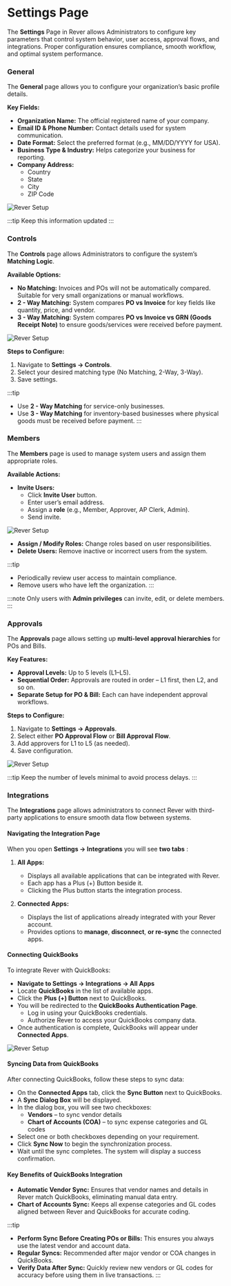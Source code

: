 # Settings Page

The **Settings** Page in Rever allows Administrators to configure key parameters that
control system behavior, user access, approval flows, and integrations. Proper
configuration ensures compliance, smooth workflow, and optimal system performance.

### General

The **General** page allows you to configure your organization’s basic profile details.

**Key Fields:**

- **Organization Name:** The official registered name of your company.
- **Email ID & Phone Number:** Contact details used for system communication.
- **Date Format:** Select the preferred format (e.g., MM/DD/YYYY for USA).
- **Business Type & Industry:** Helps categorize your business for reporting.
- **Company Address:**
    - Country
    - State
    - City
    - ZIP Code

![Rever Setup](/img/productScreens/General%20settings.jpg)

:::tip
Keep this information updated
:::

### Controls

The **Controls** page allows Administrators to configure the system’s **Matching Logic**.

**Available Options:**

- **No Matching:** Invoices and POs will not be automatically compared. Suitable for
    very small organizations or manual workflows.
- **2 - Way Matching:** System compares **PO vs Invoice** for key fields like quantity,
    price, and vendor.
- **3 - Way Matching:** System compares **PO vs Invoice vs GRN (Goods Receipt**
    **Note)** to ensure goods/services were received before payment.

![Rever Setup](/img/productScreens/Control.jpg)

**Steps to Configure:**

1. Navigate to **Settings → Controls**.
2. Select your desired matching type (No Matching, 2-Way, 3-Way).
3. Save settings.

:::tip
- Use **2 - Way Matching** for service-only businesses.
- Use **3 - Way Matching** for inventory-based businesses where physical goods must be received before payment.
:::

### Members

The **Members** page is used to manage system users and assign them appropriate roles.

**Available Actions:**

- **Invite Users:**
    - Click **Invite User** button.
    - Enter user’s email address.
    - Assign a **role** (e.g., Member, Approver, AP Clerk, Admin).
    - Send invite.

![Rever Setup](/img/productScreens/User%20Management%20Invite%20Member.jpg)

- **Assign / Modify Roles:** Change roles based on user responsibilities.
- **Delete Users:** Remove inactive or incorrect users from the system.


:::tip
- Periodically review user access to maintain compliance.
- Remove users who have left the organization.
:::

:::note
Only users with **Admin privileges** can invite, edit, or delete members.
:::

### Approvals

The **Approvals** page allows setting up **multi-level approval hierarchies** for POs and
Bills.


**Key Features:**

- **Approval Levels:** Up to 5 levels (L1–L5).
- **Sequential Order:** Approvals are routed in order – L1 first, then L2, and so on.
- **Separate Setup for PO & Bill:** Each can have independent approval workflows.

**Steps to Configure:**

1. Navigate to **Settings → Approvals**.
2. Select either **PO Approval Flow** or **Bill Approval Flow**.
3. Add approvers for L1 to L5 (as needed).
4. Save configuration.

![Rever Setup](/img/productScreens/Approval.jpg)

:::tip
Keep the number of levels minimal to avoid process delays.
:::

### Integrations

The **Integrations** page allows administrators to connect Rever with third-party
applications to ensure smooth data flow between systems.

#### Navigating the Integration Page

When you open **Settings → Integrations** you will see **two tabs** :

1. **All Apps:**
    - Displays all available applications that can be integrated with Rever.
    - Each app has a Plus (+) Button beside it.
    - Clicking the Plus button starts the integration process.

2. **Connected Apps:**
    - Displays the list of applications already integrated with your Rever
       account.
    - Provides options to **manage**, **disconnect**, **or re-sync** the connected apps.

#### Connecting QuickBooks

To integrate Rever with QuickBooks:

-  **Navigate to Settings → Integrations → All Apps**
-  Locate **QuickBooks** in the list of available apps.
-  Click the **Plus (+) Button** next to QuickBooks.
-  You will be redirected to the **QuickBooks Authentication Page**.
    - Log in using your QuickBooks credentials.
    - Authorize Rever to access your QuickBooks company data.
-  Once authentication is complete, QuickBooks will appear under **Connected Apps**.

![Rever Setup](/img/productScreens/Integration.jpg)

#### Syncing Data from QuickBooks

After connecting QuickBooks, follow these steps to sync data:

-  On the **Connected Apps** tab, click the **Sync Button** next to QuickBooks.
-  A **Sync Dialog Box** will be displayed.
-  In the dialog box, you will see two checkboxes:
    - **Vendors** – to sync vendor details
    - **Chart of Accounts (COA)** – to sync expense categories and GL codes
-  Select one or both checkboxes depending on your requirement.
-  Click **Sync Now** to begin the synchronization process.
-  Wait until the sync completes. The system will display a success confirmation.

#### Key Benefits of QuickBooks Integration

- **Automatic Vendor Sync:** Ensures that vendor names and details in Rever match
    QuickBooks, eliminating manual data entry.
- **Chart of Accounts Sync:** Keeps all expense categories and GL codes aligned
    between Rever and QuickBooks for accurate coding.

:::tip
- **Perform Sync Before Creating POs or Bills:** This ensures you always use the
    latest vendor and account data.
- **Regular Syncs:** Recommended after major vendor or COA changes in
    QuickBooks.
- **Verify Data After Sync:** Quickly review new vendors or GL codes for accuracy
    before using them in live transactions.
:::